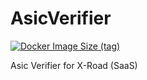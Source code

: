 <!--
This file is part of DataSae and is released under
the AGPL-3.0-only License: https://opensource.org/license/agpl-v3/
-->

# AsicVerifier

[![Docker Image Size (tag)](https://img.shields.io/docker/image-size/pipinfitriadi/asicverifier/latest?logo=Docker)](https://hub.docker.com/r/pipinfitriadi/asicverifier)

Asic Verifier for X-Road (SaaS)

